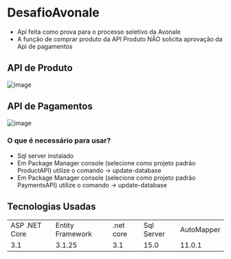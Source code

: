 # DesafioAvonale

+ Api feita como prova para o processo seletivo da Avonale
+ A função de comprar produto da API Produto NÃO solicita aprovação da Api de pagamentos

## API de Produto

![image](https://user-images.githubusercontent.com/75454584/169589274-ec00c074-f928-4da2-a5c5-0487bfd1bbd5.png)

## API de Pagamentos

![image](https://user-images.githubusercontent.com/75454584/169589567-07b9189c-fc02-40e2-8e48-1c0d0a47bd38.png)


### O que é necessário para usar?
+ Sql server instalado
+ Em Package Manager console (selecione como projeto padrão ProductAPI) utilize o comando -> update-database
+ Em Package Manager console (selecione como projeto padrão PaymentsAPI) utilize o comando -> update-database

## Tecnologias Usadas

<table>
  <tr>
<td>ASP .NET Core </td>
<td>Entity Framework</td> 
<td>.net core</td>
<td>Sql Server</td>
<td>AutoMapper</td>
   <tr>
      <td> 3.1 </td>
      <td> 3.1.25 </td>
      <td> 3.1 </td>
      <td> 15.0 </td>
      <td> 11.0.1 </td>
    </tr> 
</table>
